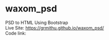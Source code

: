 # waxom_psd
PSD to HTML Using Bootstrap <br>
Live Site: https://grmithu.github.io/waxom_psd/ <br>
Code link: 
